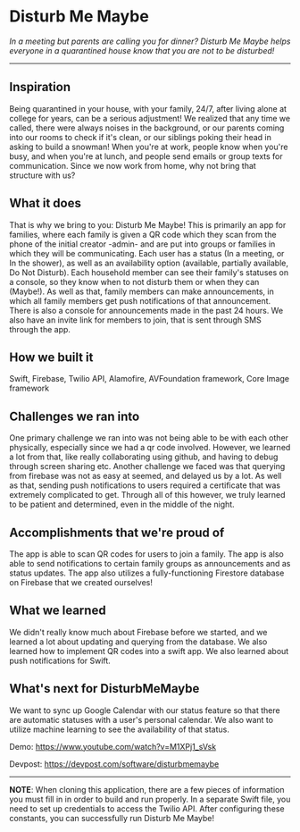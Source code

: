 # Disturb Me Maybe
_In a meeting but parents are calling you for dinner? Disturb Me Maybe helps everyone in a quarantined house know that you are not to be disturbed!_

---

## Inspiration
Being quarantined in your house, with your family, 24/7, after living alone at college for years, can be a serious adjustment! We realized that any time we called, there were always noises in the background, or our parents coming into our rooms to check if it's clean, or our siblings poking their head in asking to build a snowman! When you're at work, people know when you're busy, and when you're at lunch, and people send emails or group texts for communication. Since we now work from home, why not bring that structure with us?

## What it does
That is why we bring to you: Disturb Me Maybe! This is primarily an app for families, where each family is given a QR code which they scan from the phone of the initial creator -admin- and are put into groups or families in which they will be communicating. Each user has a status (In a meeting, or In the shower), as well as an availability option (available, partially available, Do Not Disturb). Each household member can see their family's statuses on a console, so they know when to not disturb them or when they can (Maybe!). As well as that, family members can make announcements, in which all family members get push notifications of that announcement. There is also a console for announcements made in the past 24 hours. We also have an invite link for members to join, that is sent through SMS through the app.

## How we built it
Swift, Firebase, Twilio API, Alamofire, AVFoundation framework, Core Image framework

## Challenges we ran into
One primary challenge we ran into was not being able to be with each other physically, especially since we had a qr code involved. However, we learned a lot from that, like really collaborating using github, and having to debug through screen sharing etc. Another challenge we faced was that querying from firebase was not as easy at seemed, and delayed us by a lot. As well as that, sending push notifications to users required a certificate that was extremely complicated to get. Through all of this however, we truly learned to be patient and determined, even in the middle of the night.

## Accomplishments that we're proud of
The app is able to scan QR codes for users to join a family. The app is also able to send notifications to certain family groups as announcements and as status updates. The app also utilizes a fully-functioning Firestore database on Firebase that we created ourselves!

## What we learned
We didn't really know much about Firebase before we started, and we learned a lot about updating and querying from the database. We also learned how to implement QR codes into a swift app. We also learned about push notifications for Swift.

## What's next for DisturbMeMaybe
We want to sync up Google Calendar with our status feature so that there are automatic statuses with a user's personal calendar. We also want to utilize machine learning to see the availability of that status.

Demo: https://www.youtube.com/watch?v=M1XPj1_sVsk

Devpost: https://devpost.com/software/disturbmemaybe

---
 **NOTE**: When cloning this application, there are a few pieces of information you must fill in in order to build and run properly. In a separate Swift file, you need to set up credentials to access the Twilio API. After configuring these constants, you can successfully run Disturb Me Maybe!

